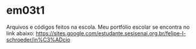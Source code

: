# em03t1
Arquivos e códigos feitos na escola.
Meu portfólio escolar se encontra no link abaixo:
https://sites.google.com/estudante.sesisenai.org.br/felipe-l-schroeder/in%C3%ADcio
